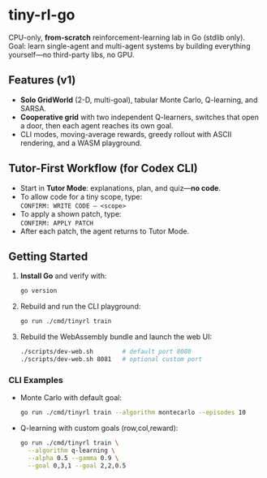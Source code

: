 # tiny-rl-go

CPU-only, **from-scratch** reinforcement-learning lab in Go (stdlib only).  
Goal: learn single-agent and multi-agent systems by building everything yourself—no third-party libs, no GPU.

## Features (v1)
- **Solo GridWorld** (2-D, multi-goal), tabular Monte Carlo, Q-learning, and SARSA.
- **Cooperative grid** with two independent Q-learners, switches that open a door, then each agent reaches its own goal.
- CLI modes, moving-average rewards, greedy rollout with ASCII rendering, and a WASM playground.

## Tutor-First Workflow (for Codex CLI)
- Start in **Tutor Mode**: explanations, plan, and quiz—**no code**.
- To allow code for a tiny scope, type:  
  `CONFIRM: WRITE CODE — <scope>`
- To apply a shown patch, type:  
  `CONFIRM: APPLY PATCH`
- After each patch, the agent returns to Tutor Mode.

## Getting Started
1. **Install Go** and verify with:
   ```bash
   go version
   ```
2. Rebuild and run the CLI playground:
   ```bash
   go run ./cmd/tinyrl train
   ```
3. Rebuild the WebAssembly bundle and launch the web UI:
   ```bash
   ./scripts/dev-web.sh        # default port 8080
   ./scripts/dev-web.sh 8081   # optional custom port
   ```

### CLI Examples

- Monte Carlo with default goal:
  ```bash
  go run ./cmd/tinyrl train --algorithm montecarlo --episodes 10
  ```
- Q-learning with custom goals (row,col,reward):
  ```bash
  go run ./cmd/tinyrl train \
    --algorithm q-learning \
    --alpha 0.5 --gamma 0.9 \
    --goal 0,3,1 --goal 2,2,0.5
  ```
